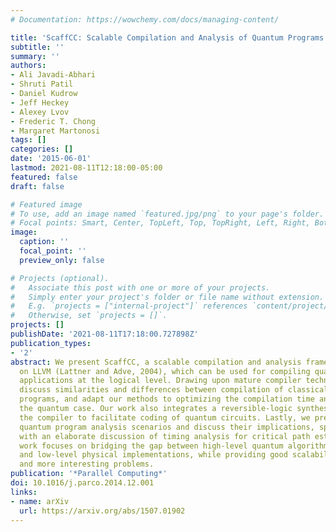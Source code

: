 ```yaml
---
# Documentation: https://wowchemy.com/docs/managing-content/

title: 'ScaffCC: Scalable Compilation and Analysis of Quantum Programs'
subtitle: ''
summary: ''
authors:
- Ali Javadi-Abhari
- Shruti Patil
- Daniel Kudrow
- Jeff Heckey
- Alexey Lvov
- Frederic T. Chong
- Margaret Martonosi
tags: []
categories: []
date: '2015-06-01'
lastmod: 2021-08-11T12:18:00-05:00
featured: false
draft: false

# Featured image
# To use, add an image named `featured.jpg/png` to your page's folder.
# Focal points: Smart, Center, TopLeft, Top, TopRight, Left, Right, BottomLeft, Bottom, BottomRight.
image:
  caption: ''
  focal_point: ''
  preview_only: false

# Projects (optional).
#   Associate this post with one or more of your projects.
#   Simply enter your project's folder or file name without extension.
#   E.g. `projects = ["internal-project"]` references `content/project/deep-learning/index.md`.
#   Otherwise, set `projects = []`.
projects: []
publishDate: '2021-08-11T17:18:00.727898Z'
publication_types:
- '2'
abstract: We present ScaffCC, a scalable compilation and analysis framework based
  on LLVM (Lattner and Adve, 2004), which can be used for compiling quantum computing
  applications at the logical level. Drawing upon mature compiler technologies, we
  discuss similarities and differences between compilation of classical and quantum
  programs, and adapt our methods to optimizing the compilation time and output for
  the quantum case. Our work also integrates a reversible-logic synthesis tool in
  the compiler to facilitate coding of quantum circuits. Lastly, we present some useful
  quantum program analysis scenarios and discuss their implications, specifically
  with an elaborate discussion of timing analysis for critical path estimation. Our
  work focuses on bridging the gap between high-level quantum algorithm specifications
  and low-level physical implementations, while providing good scalability to larger
  and more interesting problems.
publication: '*Parallel Computing*'
doi: 10.1016/j.parco.2014.12.001
links:
- name: arXiv
  url: https://arxiv.org/abs/1507.01902
---
```


